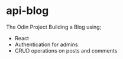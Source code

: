 # api-blog
The Odin Project Building a Blog using;
- React
- Authentication for admins
- CRUD operations on posts and comments
